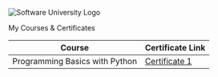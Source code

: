 ![Software University Logo](https://softuni.bg/content/images/svg-logos/software-university-logo.svg?sanitize=true)

My Courses & Certificates

| Course                         | Certificate Link                                                  |
|--------------------------------|-------------------------------------------------------------------|
| Programming Basics with Python | [Certificate 1](https://softuni.bg/certificates/details/216513/e0e9f9fa)                 |
